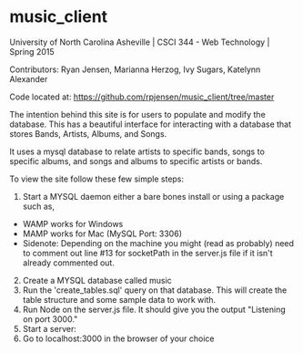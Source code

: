 # music_client

University of North Carolina Asheville | CSCI 344 - Web Technology | Spring 2015

Contributors: Ryan Jensen, Marianna Herzog, Ivy Sugars, Katelynn Alexander

Code located at: https://github.com/rpjensen/music_client/tree/master

The intention behind this site is for users to populate and modify the database. 
This has a beautiful interface for interacting with a database that stores Bands, Artists, Albums, and Songs. 

It uses a mysql database to relate artists to specific bands, songs to specific albums, and songs and albums to specific artists or bands.



To view the site follow these few simple steps:
   1. Start a MYSQL daemon either a bare bones install or using a package such as,
   - WAMP works for Windows
   - MAMP works for Mac (MySQL Port: 3306)
   - Sidenote: Depending on the machine you might (read as probably) need to comment out line #13 for socketPath in the server.js file if it isn't already commented out.
   2. Create a MYSQL database called music
   3. Run the 'create_tables.sql' query on that database.  This will create the table structure and some sample data to work with.
   4. Run Node on the server.js file. It should give you the output "Listening on port 3000."
   5. Start a server:
   6. Go to localhost:3000 in the browser of your choice
